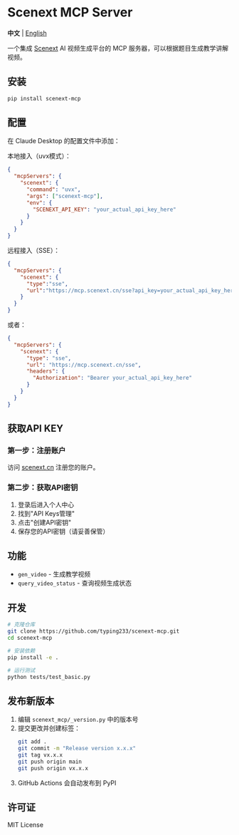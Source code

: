 # Scenext MCP Server

**中文** | [English](README.en.md)

一个集成 [Scenext](https://scenext.cn) AI 视频生成平台的 MCP 服务器，可以根据题目生成教学讲解视频。

## 安装

```bash
pip install scenext-mcp
```

## 配置

在 Claude Desktop 的配置文件中添加：

本地接入（uvx模式）：

```json
{
  "mcpServers": {
    "scenext": {
      "command": "uvx", 
      "args": ["scenext-mcp"],
      "env": {
        "SCENEXT_API_KEY": "your_actual_api_key_here"
      }
    }
  }
}
```

远程接入（SSE）：

```json
{
  "mcpServers": {
    "scenext": {
      "type":"sse",
      "url":"https://mcp.scenext.cn/sse?api_key=your_actual_api_key_here"
    }
  }
}
```

或者：

```json
{
  "mcpServers": {
    "scenext": {
      "type": "sse",
      "url": "https://mcp.scenext.cn/sse",
      "headers": {
        "Authorization": "Bearer your_actual_api_key_here"
      }
    }
  }
}
```

## 获取API KEY

### 第一步：注册账户

访问 [scenext.cn](https://scenext.cn) 注册您的账户。

### 第二步：获取API密钥

1. 登录后进入个人中心
2. 找到"API Keys管理"
3. 点击"创建API密钥"
4. 保存您的API密钥（请妥善保管）

## 功能

- `gen_video` - 生成教学视频
- `query_video_status` - 查询视频生成状态

## 开发

```bash
# 克隆仓库
git clone https://github.com/typing233/scenext-mcp.git
cd scenext-mcp

# 安装依赖
pip install -e .

# 运行测试
python tests/test_basic.py
```

## 发布新版本

1. 编辑 `scenext_mcp/_version.py` 中的版本号
2. 提交更改并创建标签：
   ```bash
   git add .
   git commit -m "Release version x.x.x"
   git tag vx.x.x
   git push origin main
   git push origin vx.x.x
   ```
3. GitHub Actions 会自动发布到 PyPI

## 许可证

MIT License